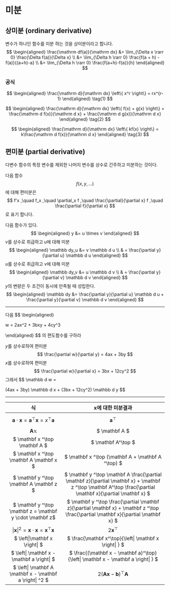 # 미분

## 상미분 (ordinary derivative)

변수가 하나인 함수를 미분 하는 것을 상미분이라고 합니다.
$$
\begin{aligned}
\frac{\mathrm df(a)}{\mathrm dx}
&= \lim_{\Delta x \rarr 0} \frac{\Delta f(a)}{\Delta x} \\
&= \lim_{\Delta h \rarr 0} \frac{f(a + h) - f(a)}{(a+h)-a} \\
&= \lim_{\Delta h \rarr 0} \frac{f(a+h)-f(a)}{h}
\end{aligned}
$$

### 공식

$$
\begin{aligned}
\frac{\mathrm d}{\mathrm dx}
\left\{
x^r
\right\}
= rx^{r-1}
\end{aligned}
\tag{1}
$$

$$
\begin{aligned}
\frac{\mathrm d}{\mathrm dx}
\left\{
f(x) + g(x)
\right\}
= \frac{\mathrm d f(x)}{\mathrm d x} + \frac{\mathrm d g(x)}{\mathrm d x}
\end{aligned}
\tag{2}
$$

$$
\begin{aligned}
\frac{\mathrm d}{\mathrm dx}
\left\{
kf(x)
\right\}
= k\frac{\mathrm d f(x)}{\mathrm d x}
\end{aligned}
\tag{3}
$$

## 편미분 (partial derivative)

다변수 함수의 특정 변수를 제외한 나머지 변수를 상수로 간주하고 미분하는 것이다.

다음 함수
$$
f(x, y, ...)
$$
에 대해 편미분은
$$
f'x
,\quad f_x
,\quad \partial_x f
,\quad \frac{\partial}{\partial x} f
,\quad \frac{\partial f}{\partial x}
$$
로 표기 합니다.

다음 함수가 있다.
$$
\begin{aligned}
y &= u \times v
\end{aligned}
$$
$v$를 상수로 취급하고 $u$에 대해 미분
$$
\begin{aligned}
\mathbb dy_u &= v \mathbb d u
\\
& = \frac{\partial y}{\partial u} \mathbb d u
\end{aligned}
$$
$u$를 상수로 취급하고 $v$에 대해 미분
$$
\begin{aligned}
\mathbb dy_v &= u \mathbb d v
\\
& = \frac{\partial y}{\partial v} \mathbb d v
\end{aligned}
$$
$y$의 변량은 두 조건이 동시에 만족될 때 성립한다.
$$
\begin{aligned}
\mathbb dy
&= 
\frac{\partial y}{\partial u} \mathbb d u
+
\frac{\partial y}{\partial v} \mathbb d v
\end{aligned}
$$

---

다음 
$$
\begin{aligned}

w = 2ax^2 + 3bxy + 4cy^3

\end{aligned}
$$
의 편도함수를 구하라

$y$를 상수로하여 편미분
$$
\frac{\partial w}{\partial y} =
4ax + 3by
$$
$x$를 상수로하여 편미분
$$
\frac{\partial w}{\partial x} =
3bx + 12cy^2
$$
그래서
$$
\mathbb d w =

(4ax + 3by) \mathbb d x
+
(3bx + 12cy^2) \mathbb d y
$$

---

|                              식                              |                 $\mathbf x$에 대한 미분결과                  |
| :----------------------------------------------------------: | :----------------------------------------------------------: |
| $\mathbf a \cdot \mathbf x = \mathbf a^\top \mathbf x = x^\top \mathbf a$ |                     $$ \mathbf a^\top$$                      |
|                    $\mathbf A \mathbb x$                     |                        $ \mathbf A $                         |
|                $ \mathbf x ^\top \mathbf A $                 |                      $ \mathbf A^\top $                      |
|           $ \mathbf x ^\top \mathbf A \mathbf x $            |      $ \mathbf x ^\top (\mathbf A + \mathbf A ^\top) $       |
|           $ \mathbf y ^\top \mathbf A \mathbf z $            | $ \mathbf y ^\top \mathbf A \frac{\partial \mathbf z}{\partial \mathbf x} + \mathbf z ^\top \mathbf A^\top \frac{\partial \mathbf x}{\partial \mathbf x} $ |
|   $ \mathbf y ^\top \mathbf z = \mathbf y \cdot \mathbf z$   | $ \mathbf y ^\top \frac{\partial \mathbf z}{\partial \mathbf x} + \mathbf z ^\top \frac{\partial \mathbf x}{\partial \mathbf x} $ |
| $\left\| \mathbf x \right\|^2 = \mathbf x\cdot \mathbf x = \mathbf x^\top \mathbf x$ |                      $2\mathbf x^\top$                       |
|                $ \left\|\mathbf x \right\| $                 |    $ \frac{\mathbf x^\top}{\left\| \mathbf x \right\| } $    |
|          $ \left\| \mathbf x - \mathbf a \right\| $          | $ \frac{(\mathbf x - \mathbf a)^\top}{\left\| \mathbf x - \mathbf a \right\| } $ |
|   $ \left\| \mathbf A \mathbf x - \mathbf a \right\| ^2 $    |     $2(\mathbf A \mathbf x - \mathbf b) ^\top \mathbf A$     |



